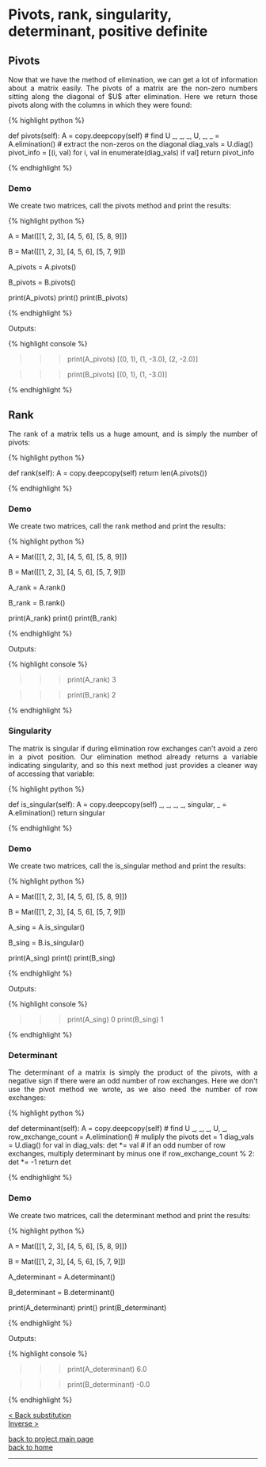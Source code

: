 # Pivots, rank, singularity, determinant, positive definite
## Pivots
<div style="text-align: justify">
<p>Now that we have the method of elimination, we can get a lot of information
about a matrix easily. The pivots of a matrix are the non-zero numbers sitting
along the diagonal of $U$ after elimination. Here we return those pivots along
with the columns in which they were found:</p>
</div>

{% highlight python %}

def pivots(self):
    A = copy.deepcopy(self)
    # find U
    _, _, _, U, _, _ = A.elimination()
    # extract the non-zeros on the diagonal
    diag_vals = U.diag()
    pivot_info = [(i, val) for i, val in enumerate(diag_vals) if val]
    return pivot_info


{% endhighlight %}

### Demo
<div style="text-align: justify">
<p>We create two matrices, call the pivots method and print the results:</p>
</div>

{% highlight python %}

A = Mat([[1, 2, 3],
         [4, 5, 6],
         [5, 8, 9]])

B = Mat([[1, 2, 3],
         [4, 5, 6],
         [5, 7, 9]])

A_pivots = A.pivots()

B_pivots = B.pivots()

print(A_pivots)
print()
print(B_pivots)

{% endhighlight %}

Outputs:

{% highlight console %}

>>> print(A_pivots)
[(0, 1), (1, -3.0), (2, -2.0)]

>>> print(B_pivots)
[(0, 1), (1, -3.0)]

{% endhighlight %}

## Rank
<div style="text-align: justify">
<p>The rank of a matrix tells us a huge amount, and is simply the number of
pivots:</p>
</div>

{% highlight python %}

def rank(self):
    A = copy.deepcopy(self)
    return len(A.pivots())

{% endhighlight %}

### Demo
<div style="text-align: justify">
<p>We create two matrices, call the rank method and print the results:</p>
</div>

{% highlight python %}

A = Mat([[1, 2, 3],
         [4, 5, 6],
         [5, 8, 9]])

B = Mat([[1, 2, 3],
         [4, 5, 6],
         [5, 7, 9]])

A_rank = A.rank()

B_rank = B.rank()

print(A_rank)
print()
print(B_rank)

{% endhighlight %}

Outputs:

{% highlight console %}

>>> print(A_rank)
3

>>> print(B_rank)
2

{% endhighlight %}

### Singularity
<div style="text-align: justify">
<p>The matrix is singular if during elimination row exchanges can't avoid a
zero in a pivot position. Our elimination method already returns a variable
indicating singularity, and so this next method just provides a cleaner way of
accessing that variable:</p>
</div>

{% highlight python %}

def is_singular(self):
    A = copy.deepcopy(self)
    _, _, _, _, singular, _ = A.elimination()
    return singular

{% endhighlight %}

### Demo
<div style="text-align: justify">
<p>We create two matrices, call the is_singular method and print the results:</p>
</div>

{% highlight python %}

A = Mat([[1, 2, 3],
         [4, 5, 6],
         [5, 8, 9]])

B = Mat([[1, 2, 3],
         [4, 5, 6],
         [5, 7, 9]])

A_sing = A.is_singular()

B_sing = B.is_singular()

print(A_sing)
print()
print(B_sing)

{% endhighlight %}

Outputs:

{% highlight console %}

>>> print(A_sing)
0
>>> print(B_sing)
1

{% endhighlight %}

### Determinant
<div style="text-align: justify">
<p>The determinant of a matrix is simply the product of the pivots, with a
negative sign if there were an odd number of row exchanges. Here we don't use
the pivot method we wrote, as we also need the number of row exchanges:</p>
</div>

{% highlight python %}

def determinant(self):
    A = copy.deepcopy(self)
    # find U
    _, _, _, U, _, row_exchange_count = A.elimination()
    # muliply the pivots
    det = 1
    diag_vals = U.diag()
    for val in diag_vals:
        det *= val
    # if an odd number of row exchanges, multiply determinant by minus one
    if row_exchange_count % 2:
        det *= -1
    return det

{% endhighlight %}

### Demo
<div style="text-align: justify">
<p>We create two matrices, call the determinant method and print the results:</p>
</div>

{% highlight python %}

A = Mat([[1, 2, 3],
         [4, 5, 6],
         [5, 8, 9]])

B = Mat([[1, 2, 3],
         [4, 5, 6],
         [5, 7, 9]])

A_determinant = A.determinant()

B_determinant = B.determinant()

print(A_determinant)
print()
print(B_determinant)

{% endhighlight %}

Outputs:

{% highlight console %}

>>> print(A_determinant)
6.0

>>> print(B_determinant)
-0.0

{% endhighlight %}

[< Back substitution](./backsub.md)\
[Inverse >](./inverse.md)

[back to project main page](./numpy_from_scratch.md)\
[back to home](../index.md)

---
<script src="https://utteranc.es/client.js"
        repo="Matt-A-Bennett/Matt-A-Bennett.github.io"
        issue-term="https://matt-a-bennett.github.io/numpy_from_scratch/rank_piv_sing_det.html"
        theme="github-light"
        crossorigin="anonymous"
        async>
</script>

